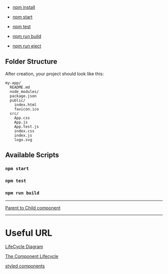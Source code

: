   - [npm install](#npm-install)


  - [npm start](#npm-start)
  - [npm test](#npm-test)
  - [npm run build](#npm-run-build)
  - [npm run eject](#npm-run-eject)

## Folder Structure

After creation, your project should look like this:

```
my-app/
  README.md
  node_modules/
  package.json
  public/
    index.html
    favicon.ico
  src/
    App.css
    App.js
    App.test.js
    index.css
    index.js
    logo.svg
```

## Available Scripts

### `npm start`

### `npm test`

### `npm run build`

-----------------------------------------------------------

[Parent to Child component](https://github.com/sarveshhome/React)



--------------------
# Useful URL

[LifeCycle Diagram](https://projects.wojtekmaj.pl/react-lifecycle-methods-diagram/)

[The Component Lifecycle](https://reactjs.org/docs/react-component.html)

[styled components](https://styled-components.com/)
